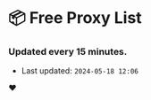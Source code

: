 # :package: Free Proxy List
### Updated every 15 minutes.

- Last updated: `2024-05-18 12:06`

:heart:
